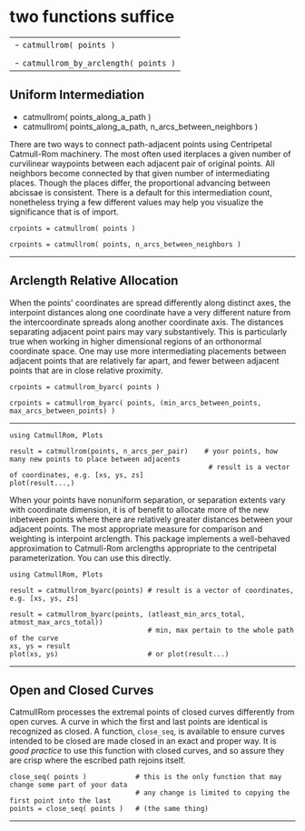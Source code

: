 
# two functions suffice


|                                       |
|:--------------------------------------|
| - `catmullrom( points )`              |
|                                       |
| - `catmullrom_by_arclength( points )` |

## Uniform Intermediation

- catmullrom( points_along_a_path )
- catmullrom( points_along_a_path, n_arcs_between_neighbors )

There are two ways to connect path-adjacent points using Centripetal Catmull-Rom machinery.
The most often used iterplaces a given number of curvilinear waypoints between each adjacent
pair of original points.  All neighbors become connected by that given number of intermediating
places. Though the places differ, the proportional advancing between abcissae is consistent.
There is a default for this intermediation count, nonetheless trying a few different values
may help you visualize the significance that is of import.
```
crpoints = catmullrom( points )

crpoints = catmullrom( points, n_arcs_between_neighbors )
```
----

## Arclength Relative Allocation

When the points' coordinates are spread differently along distinct axes, the interpoint
distances along one coordinate have a very different nature from the intercoordinate
spreads along another coordinate axis.  The distances separating adjacent point pairs
may vary substantively.  This is particularly true when working in higher dimensional
regions of an orthonormal coordinate space.  One may use more intermediating placements
between adjacent points that are relatively far apart, and fewer between adjacent points
that are in close relative proximity.

```
crpoints = catmullrom_byarc( points )

crpoints = catmullrom_byarc( points, (min_arcs_between_points, max_arcs_between_points) )
```

----

```
using CatmullRom, Plots

result = catmullrom(points, n_arcs_per_pair)    # your points, how many new points to place between adjacents
                                                 # result is a vector of coordinates, e.g. [xs, ys, zs]
plot(result...,)
```

When your points have nonuniform separation, or separation extents vary with coordinate dimension,
it is of benefit to allocate more of the new inbetween points where there are relatively greater
distances between your adjacent points.  The most appropriate measure for comparison and weighting
is interpoint arclength.  This package implements a well-behaved approximation to Catmull-Rom
arclengths appropriate to the centripetal parameterization.  You can use this directly.

```
using CatmullRom, Plots

result = catmullrom_byarc(points) # result is a vector of coordinates, e.g. [xs, ys, zs]
 
result = catmullrom_byarc(points, (atleast_min_arcs_total, atmost_max_arcs_total))
                                  # min, max pertain to the whole path of the curve
xs, ys = result
plot(xs, ys)                      # or plot(result...)
```

----

## Open and Closed Curves

CatmullRom processes the extremal points of closed curves differently from open curves.
A curve in which the first and last points are identical is recognized as closed.
A function, `close_seq`, is available to ensure curves intended to be closed are made closed
in an exact and proper way. It is _good practice_ to use this function with closed curves,
and so assure they are crisp where the escribed path rejoins itself.
```
close_seq( points )            # this is the only function that may change some part of your data
                               # any change is limited to copying the first point into the last 
points = close_seq( points )   # (the same thing)
```

----
